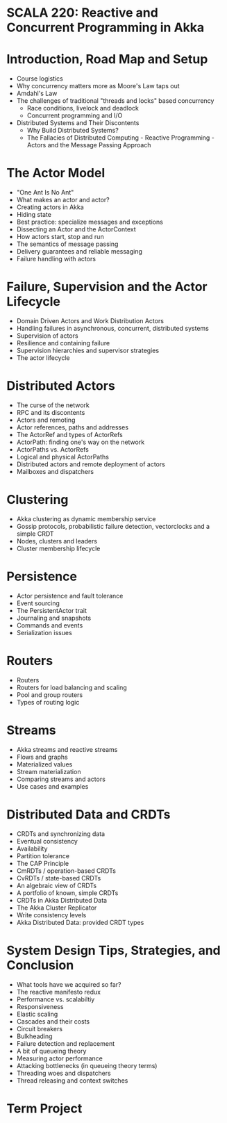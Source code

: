# SCALA 220: Reactive and Concurrent Programming in Akka

# Introduction, Road Map and Setup

   - Course logistics
   - Why concurrency matters more as Moore's Law taps out
   - Amdahl's Law
   - The challenges of traditional "threads and locks" based
      concurrency
     - Race conditions, livelock and deadlock
     - Concurrent programming and I/O
   - Distributed Systems and Their Discontents
      - Why Build Distributed Systems?
      - The Fallacies of Distributed Computing
    - Reactive Programming
    - Actors and the Message Passing Approach

# The Actor Model

   - "One Ant Is No Ant"
   - What makes an actor and actor?
   - Creating actors in Akka
   - Hiding state
   - Best practice: specialize messages and exceptions
   - Dissecting an Actor and the ActorContext
   - How actors start, stop and run
   - The semantics of message passing
   - Delivery guarantees and reliable messaging
   - Failure handling with actors

# Failure, Supervision and the Actor Lifecycle

- Domain Driven Actors and Work Distribution Actors
- Handling failures in asynchronous, concurrent, distributed
   systems
- Supervision of actors
- Resilience and containing failure
- Supervision hierarchies and supervisor strategies
- The actor lifecycle

# Distributed Actors

- The curse of the network
- RPC and its discontents
- Actors and remoting
- Actor references, paths and addresses
- The ActorRef and types of ActorRefs
- ActorPath: finding one's way on the network
- ActorPaths vs. ActorRefs
- Logical and physical ActorPaths
- Distributed actors and remote deployment of actors
- Mailboxes and dispatchers

# Clustering

- Akka clustering as dynamic membership service
- Gossip protocols, probabilistic failure detection, vectorclocks
   and a simple CRDT
- Nodes, clusters and leaders
- Cluster membership lifecycle

# Persistence

- Actor persistence and fault tolerance
- Event sourcing
- The PersistentActor trait
- Journaling and snapshots
- Commands and events
- Serialization issues

# Routers

- Routers
- Routers for load balancing and scaling
- Pool and group routers
- Types of routing logic

# Streams

- Akka streams and reactive streams
- Flows and graphs
- Materialized values
- Stream materialization
- Comparing streams and actors
- Use cases and examples

# Distributed Data and CRDTs

- CRDTs and synchronizing data
- Eventual consistency
- Availability
- Partition tolerance
- The CAP Principle
- CmRDTs / operation-based CRDTs
- CvRDTs / state-based CRDTs
- An algebraic view of CRDTs
- A portfolio of known, simple CRDTs
- CRDTs in Akka Distributed Data
- The Akka Cluster Replicator
- Write consistency levels
- Akka Distributed Data: provided CRDT types

# System Design Tips, Strategies, and Conclusion

- What tools have we acquired so far?
- The reactive manifesto redux
- Performance vs. scalabiltiy
- Responsiveness
- Elastic scaling
- Cascades and their costs
- Circuit breakers
- Bulkheading
- Failure detection and replacement
- A bit of queueing theory
- Measuring actor performance
- Attacking bottlenecks (in queueing theory terms)
- Threading woes and dispatchers
- Thread releasing and context switches

# Term Project
